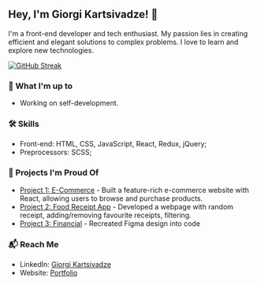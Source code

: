 ## Hey, I'm Giorgi Kartsivadze! 🌟

I'm a front-end developer and tech enthusiast. My passion lies in creating efficient and elegant solutions to complex problems. I love to learn and explore new technologies.

  <a href="https://git.io/streak-stats">
    <img src="https://streak-stats.demolab.com?user=gkartsivadze&theme=gruvbox&border_radius=3&card_width=500" alt="GitHub Streak">
  </a>

### 💼 What I'm up to
- Working on self-development.

### 🛠️ Skills
- Front-end: HTML, CSS, JavaScript, React, Redux, jQuery;
- Preprocessors: SCSS;

### 🚀 Projects I'm Proud Of
- [Project 1: E-Commerce]([https://github.com/janesmith/ecommerce](https://furniture-advanced.vercel.app/)) - Built a feature-rich e-commerce website with React, allowing users to browse and purchase products.
- [Project 2: Food Receipt App]([https://github.com/janesmith/blogging-api](https://food-recipe-react-sooty.vercel.app/)) - Developed a webpage with random receipt, adding/removing favourite receipts, filtering.
- [Project 3: Financial]([https://github.com/janesmith/data-dashboard](https://gkartsivadze.github.io/projects/financial/)) - Recreated Figma design into code

### 📬 Reach Me
- LinkedIn: [Giorgi Kartsivadze](https://linkedin.com/in/gkartsivadze16)
- Website: [Portfolio](portfolio-gkartsivadze.vercel.app)
